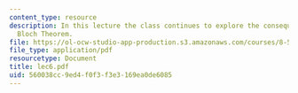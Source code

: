 ```yaml
---
content_type: resource
description: In this lecture the class continues to explore the consequences of the
  Bloch Theorem.
file: https://ol-ocw-studio-app-production.s3.amazonaws.com/courses/8-511-theory-of-solids-i-fall-2004/560038cc9ed4f0f3f3e3169ea0de6085_lec6.pdf
file_type: application/pdf
resourcetype: Document
title: lec6.pdf
uid: 560038cc-9ed4-f0f3-f3e3-169ea0de6085
---
```

